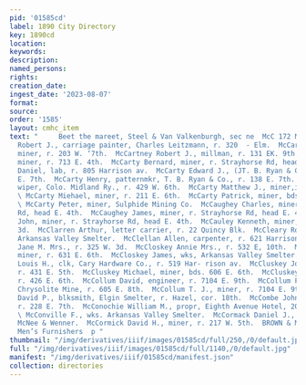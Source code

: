 ```yaml
---
pid: '01585cd'
label: 1890 City Directory
key: 1890cd
location: 
keywords: 
description: 
named_persons: 
rights: 
creation_date: 
ingest_date: '2023-08-07'
format: 
source: 
order: '1585'
layout: cmhc_item
text: "     Beet the mareet, Steel & Van Valkenburgh, sec ne  McC 172 McC  MoCarthy
  Robert J., carriage painter, Charles Leitzmann, r. 320  - Elm.  McCarthy Timothy,
  miner, r. 203 W. ‘7th.  McCartney Robert J., millman, r. 131 EK. 9th.  McCarty Arthur,
  miner, r. 713 E. 4th.  McCarty Bernard, miner, r. Strayhorse Rd, head E. 4th.  McCarty
  Daniel, lab, r. 805 Harrison av.  McCarty Edward J., (JT. B. Ryan & Co.,) r. 138
  E. 7th.  McCarty Henry, patternmkr, T. B. Ryan & Co., r. 138 E. 7th.  McCarty John,
  wiper, Colo. Midland Ry., r. 429 W. 6th.  McCarty Matthew J., miner,ir. 422 E. 5th.
  \ McCarty Miehael, miner, r. 211 E. 6th.  McCarty Patrick, miner, bds. 629 E. 5th.
  \ McCarty Peter, miner, Sulphide Mining Co.  McCaughey Charles, miner, r. Strayhorse
  Rd, head E. 4th.  McCaughey James, miner, r. Strayhorse Rd, head E. 4th.  McCaughey
  John, miner, r. Strayhorse Rd, head E. 4th.  McCauley Kenneth, miner, r. 528 E.
  3d.  McClarren Arthur, letter carrier, r. 22 Quincy Blk.  McCleary Robert, wks,
  Arkansas Valley Smelter.  McClellan Allen, carpenter, r. 621 Harrison av.  McClelland
  Jane M. Mrs., r. 325 W. 3d.  McCloskey Annie Mrs., r. 532 E, 10th.  McCloskey George,
  miner, r. 631 E. 6th.  McCloskey James, wks, Arkansas Valley Smelter.  McCloskey
  Louis H., clk, Cary Hardware Co., r. 519 Har- rison av.  McCluskey John, miner,
  r. 431 E. 5th.  McCluskey Michael, miner, bds. 606 E. 6th.  McCluskey Owen L., miner,
  r. 426 E. 6th.  McCollum David, engineer, r. 7104 E. 9th.  McCollum Frank E., sawyer,
  Chrysolite Mine, r. 605 E. 8th.  McCollum T. J., miner, r. 7104 E. 9th. .  McComb
  David P., blksmith, Elgin Smelter, r. Hazel, cor. 18th.  McCombe John L., miner,
  r. 228 E. 7th.  McConochie William M., propr, Eighth Avenue Hotel, 201 KE. 8th.
  \ McConville F., wks. Arkansas Valley Smelter.  McCormack Daniel J., boilermkr,
  McNee & Wenner.  McCormick David H., miner, r. 217 W. 5th.  BROWN & MORGAN,’::.'v--
  Men’s Furnishers  p "
thumbnail: "/img/derivatives/iiif/images/01585cd/full/250,/0/default.jpg"
full: "/img/derivatives/iiif/images/01585cd/full/1140,/0/default.jpg"
manifest: "/img/derivatives/iiif/01585cd/manifest.json"
collection: directories
---
```

